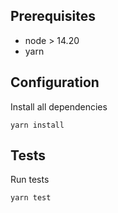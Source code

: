 ## Prerequisites
- node > 14.20
- yarn

## Configuration

Install all dependencies

```yarn install```

## Tests

Run tests

```yarn test```